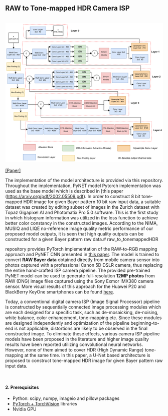 ## RAW to Tone-mapped HDR Camera ISP
<br/>

<img src="Model Architecture.png"/>

[[Paper]](https://arxiv.org/pdf/2002.05509.pdf)

The implementation of the model architecture is provided via this repository. Throughout the implementation, PyNET model Pytorch implementation was used as the base model which is described in [this paper (https://arxiv.org/pdf/2002.05509.pdf). In order to construct 8 bit tone-mapped HDR image for given Bayer pattern 10 bit raw input data, a suitable dataset was created by editing subset of images in the Zurich dataset with Topaz Gigapixel AI and Photomatix Pro 5.0 software. This is the first study in which histogram information was utilized in the loss function to achieve better color constancy in the constructed images. According to the NIMA, MUSIQ and LIQE no-reference image quality metric performance of our proposed model outputs, it is seen that high quality outputs can be constructed for a given Bayer pattern raw data.# raw_to_tonemappedHDR

repository provides PyTorch implementation of the RAW-to-RGB mapping approach and PyNET CNN presented in [this paper](https://arxiv.org/). The model is trained to convert **RAW Bayer data** obtained directly from mobile camera sensor into photos captured with a professional Canon 5D DSLR camera, thus replacing the entire hand-crafted ISP camera pipeline. The provided pre-trained PyNET model can be used to generate full-resolution **12MP photos** from RAW (DNG) image files captured using the Sony Exmor IMX380 camera sensor. More visual results of this approach for the Huawei P20 and BlackBerry KeyOne smartphones can be found [here](http://people.ee.ethz.ch/~ihnatova/pynet.html#demo).

Today, a conventional digital camera ISP (Image Signal Processor) pipeline is constructed by sequentially connected image processing modules which are each designed for a specific task, such as de-mosaicking, de-noising, white balance, color enhancement, tone-mapping etc. Since these modules are designed independently and optimization of the pipeline beginning-to-end is not applicable, distortions are likely to be observed in the final constructed image. To eliminate these effects, various camera ISP pipeline models have been proposed in the literature and higher image quality results have been reported utilizing convolutional neural networks. However, none of them aimed to cover HDR (High Dynamic Range) tone-mapping at the same time. In this paper, a U-Net based architecture is proposed to construct tone-mapped HDR image for given Bayer pattern raw input data. 

<br/>

#### 2. Prerequisites

- Python: scipy, numpy, imageio and pillow packages
- [PyTorch + TorchVision](https://pytorch.org/) libraries
- Nvidia GPU

